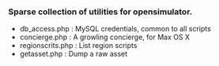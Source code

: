 ### Sparse collection of utilities for opensimulator.

- db_access.php : MySQL credentials, common to all scripts
- concierge.php : A growling concierge, for Max OS X
- regionscrits.php : List region scripts
- getasset.php : Dump a raw asset
